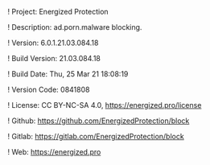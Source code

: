 ! Project: Energized Protection

! Description: ad.porn.malware blocking.

! Version: 6.0.1.21.03.084.18

! Build Version: 21.03.084.18

! Build Date: Thu, 25 Mar 21 18:08:19

! Version Code: 0841808

! License: CC BY-NC-SA 4.0, https://energized.pro/license

! Github: https://github.com/EnergizedProtection/block

! Gitlab: https://gitlab.com/EnergizedProtection/block


! Web: https://energized.pro
